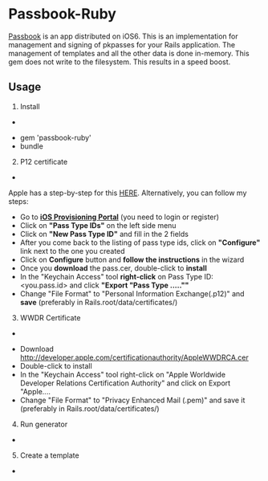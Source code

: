 Passbook-Ruby
=============
[Passbook] is an app distributed on iOS6.
This is an implementation for management and signing of pkpasses for your Rails application.
The management of templates and all the other data is done in-memory. This gem does not write to the filesystem. This results in a speed boost.

Usage
-----
1. Install
-
* gem 'passbook-ruby'
* bundle

2. P12 certificate
-
Apple has a step-by-step for this [HERE].
Alternatively, you can follow my steps:

* Go to <b>[iOS Provisioning Portal]</b> (you need to login or register)
* Click on <b>"Pass Type IDs"</b> on the left side menu
* Click on <b>"New Pass Type ID"</b> and fill in the 2 fields
* After you come back to the listing of pass type ids, click on <b>"Configure"</b> link next to the one you created
* Click on <b>Configure</b> button and <b>follow the instructions</b> in the wizard
* Once you <b>download</b> the pass.cer, double-click to <b>install</b>
* In the "Keychain Access" tool <b>right-click</b> on Pass Type ID: <you.pass.id> and click <b>"Export "Pass Type .....""</b>
* Change "File Format" to "Personal Information Exchange(.p12)" and <b>save</b> (preferably in Rails.root/data/certificates/)

3. WWDR Certificate
-
* Download http://developer.apple.com/certificationauthority/AppleWWDRCA.cer
* Double-click to install
* In the "Keychain Access" tool right-click on "Apple Worldwide Developer Relations Certification Authority" and click on Export "Apple....
* Change "File Format" to "Privacy Enhanced Mail (.pem)" and save it (preferably in Rails.root/data/certificates/)

4. Run generator
-

5. Create a template
-



  [passbook]: https://developer.apple.com/passbook/
  [iOS Provisioning Portal]: https://developer.apple.com/devcenter/ios/index.action
  [HERE]: https://developer.apple.com/library/ios/documentation/UserExperience/Conceptual/PassKit_PG/Chapters/YourFirst.html#//apple_ref/doc/uid/TP40012195-CH2-SW27
